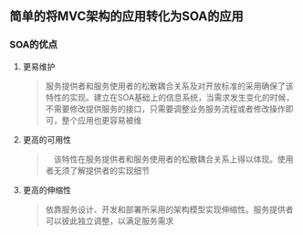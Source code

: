 ##  简单的将MVC架构的应用转化为SOA的应用

### SOA的优点
1. 更易维护
   > 服务提供者和服务使用者的松散耦合关系及对开放标准的采用确保了该特性的实现。建立在SOA基础上的信息系统，当需求发生变化的时候，不需要修改提供服务的接口，只需要调整业务服务流程或者修改操作即可，整个应用也更容易被维
2. 更高的可用性
    >　该特性在服务提供者和服务使用者的松散耦合关系上得以体现。使用者无须了解提供者的实现细节
3. 更高的伸缩性
    > 依靠服务设计、开发和部署所采用的架构模型实现伸缩性。服务提供者可以彼此独立调整，以满足服务需求

